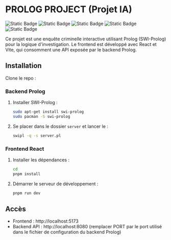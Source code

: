 # PROLOG PROJECT (Projet IA)

![Static Badge](https://img.shields.io/badge/nvm-pnpm-green)
![Static Badge](https://img.shields.io/badge/server-swipl-orange)
![Static Badge](https://img.shields.io/badge/lang-prolog-red)
![Static Badge](https://img.shields.io/badge/lang-JS-yellow)
![Static Badge](https://img.shields.io/badge/framework-React%2BVite-cyan)


Ce projet est une enquête criminelle interactive utilisant Prolog (SWI-Prolog) pour la logique d'investigation. Le frontend est développé avec React et Vite, qui consomment une API exposée par le backend Prolog.

## Installation

Clone le repo :

### Backend Prolog
1. Installer SWI-Prolog :  
   ```bash
   sudo apt-get install swi-prolog
   sudo pacman -S swi-prolog
   ```
2. Se placer dans le dossier `server` et lancer le :  
   ```bash
   swipl -q -s server.pl
   ```

### Frontend React
1. Installer les dépendances :  
   ```bash
   cd 
   pnpm install
   ```
2. Démarrer le serveur de développement :  
   ```bash
   pnpm run dev
   ```

## Accès
- Frontend : http://localhost:5173  
- Backend API : http://localhost:8080 (remplacer PORT par le port utilisé dans le fichier de configuration du backend Prolog)

